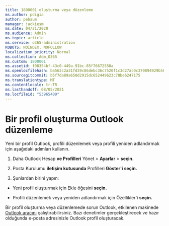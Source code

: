 ```yaml
---
title: 1800001 oluşturma veya düzenleme
ms.author: pdigia
author: pebaum
manager: jackiesm
ms.date: 04/21/2020
ms.audience: Admin
ms.topic: article
ms.service: o365-administration
ROBOTS: NOINDEX, NOFOLLOW
localization_priority: Normal
ms.collection: Adm_O365
ms.custom: 1800001
ms.assetid: f08354bf-43c0-449a-91bc-85f76672550a
ms.openlocfilehash: ba562c2a31fd39c86debc36c7520f1c3d27ac0c370894929b566147d965f3ad7
ms.sourcegitcommit: b5f7da89a650d2915dc652449623c78be6247175
ms.translationtype: MT
ms.contentlocale: tr-TR
ms.lasthandoff: 08/05/2021
ms.locfileid: "53965409"
---
```

# <a name="create-or-edit-an-outlook-profile"></a>Bir profil oluşturma Outlook düzenleme

Yeni bir profil Outlook, profili düzenlemek veya profili yeniden adlandırmak için aşağıdaki adımları kullanın.
  
1. Daha Outlook Hesap **ve Profilleri** Yönet \> **Ayarlar** \> **seçin.**
    
2. Posta Kurulumu **iletişim kutusunda** Profilleri **Göster'i seçin.**
    
3. Şunlardan birini yapın:
    
  - Yeni profil oluşturmak için Ekle öğesini **seçin.**
    
  - Profili düzenlemek veya yeniden adlandırmak için Özellikler'i **seçin.**
    
Bir profil oluşturma veya düzenlemede sorun Outlook, etkilenen makinede [Outlook aracını](https://aka.ms/SaRA-OutlookSetupProfile) çalıştırabilirsiniz. Bazı denetimler gerçekleştirecek ve hazır olduğunda e-posta adresinizle Outlook profil oluşturacak. 
  

